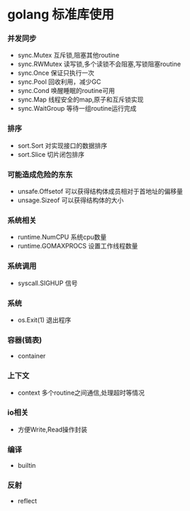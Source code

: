 # golang 标准库使用

### 并发同步
* sync.Mutex 互斥锁,阻塞其他routine
* sync.RWMutex 读写锁,多个读锁不会阻塞,写锁阻塞routine
* sync.Once 保证只执行一次
* sync.Pool 回收利用，减少GC
* sync.Cond 唤醒睡眠的routine可用
* sync.Map  线程安全的map,原子和互斥锁实现
* sync.WaitGroup 等待一组routine运行完成

### 排序
* sort.Sort 对实现接口的数据排序
* sort.Slice 切片闭包排序

### 可能造成危险的东东
* unsafe.Offsetof  可以获得结构体成员相对于首地址的偏移量
* unsage.Sizeof   可以获得结构体的大小

### 系统相关
* runtime.NumCPU 系统cpu数量
* runtime.GOMAXPROCS 设置工作线程数量

### 系统调用
* syscall.SIGHUP 信号

### 系统
* os.Exit(1) 退出程序

### 容器(链表)
* container

### 上下文
* context 多个routine之间通信,处理超时等情况

### io相关
* 方便Write,Read操作封装

### 编译
* builtin

### 反射
* reflect
